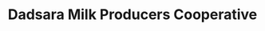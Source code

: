 ---
title: "Dadsara Milk Producers Cooperative"
url: /tral/dadsara-milk-producers-cooperative/
shop: Milch
---